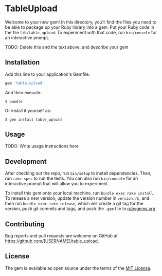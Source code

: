 # TableUpload

Welcome to your new gem! In this directory, you'll find the files you need to be able to package up your Ruby library into a gem. Put your Ruby code in the file `lib/table_upload`. To experiment with that code, run `bin/console` for an interactive prompt.

TODO: Delete this and the text above, and describe your gem

## Installation

Add this line to your application's Gemfile:

```ruby
gem 'table_upload'
```

And then execute:

    $ bundle

Or install it yourself as:

    $ gem install table_upload

## Usage

TODO: Write usage instructions here

## Development

After checking out the repo, run `bin/setup` to install dependencies. Then, run `rake spec` to run the tests. You can also run `bin/console` for an interactive prompt that will allow you to experiment.

To install this gem onto your local machine, run `bundle exec rake install`. To release a new version, update the version number in `version.rb`, and then run `bundle exec rake release`, which will create a git tag for the version, push git commits and tags, and push the `.gem` file to [rubygems.org](https://rubygems.org).

## Contributing

Bug reports and pull requests are welcome on GitHub at https://github.com/[USERNAME]/table_upload.


## License

The gem is available as open source under the terms of the [MIT License](http://opensource.org/licenses/MIT).

